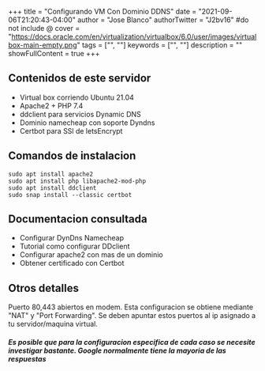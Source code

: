 +++
title = "Configurando VM Con Dominio DDNS"
date = "2021-09-06T21:20:43-04:00"
author = "Jose Blanco"
authorTwitter = "J2bv16" #do not include @
cover = "https://docs.oracle.com/en/virtualization/virtualbox/6.0/user/images/virtualbox-main-empty.png"
tags = ["", ""]
keywords = ["", ""]
description = ""
showFullContent = true
+++

## Contenidos de este servidor
* Virtual box corriendo Ubuntu 21.04
* Apache2 + PHP 7.4
* ddclient para servicios Dynamic DNS
* Dominio namecheap con soporte Dyndns
*  Certbot para SSl de letsEncrypt

## Comandos de instalacion
    sudo apt install apache2
    sudo apt install php libapache2-mod-php
    sudo apt install ddclient
    sudo snap install --classic certbot

## Documentacion consultada
* Configurar DynDns Namecheap
* Tutorial como configurar DDclient
* Configurar apache2 con mas de un dominio
* Obtener certificado con Certbot
## Otros detalles

Puerto 80,443 abiertos en modem. Esta configuracion se obtiene mediante "NAT" y "Port Forwarding". Se deben apuntar estos puertos al ip asignado a tu servidor/maquina virtual.

##### Es posible que para la configuracion especifica de cada caso se necesite investigar bastante. Google normalmente tiene la mayoria de las respuestas